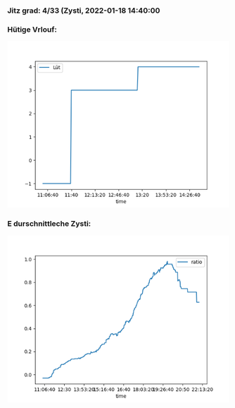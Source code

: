 ### Jitz grad: 4/33 (Zysti, 2022-01-18 14:40:00

### Hütige Vrlouf:
![Graph](Today.png)

### E durschnittleche Zysti:
![Graph](Zysti.png)